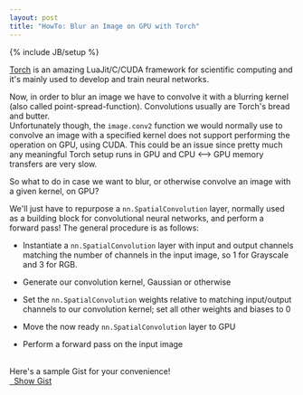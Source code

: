 ```yaml
---
layout: post
title: "HowTo: Blur an Image on GPU with Torch"
---
```

{% include JB/setup %}

[Torch](http://torch.ch) is an amazing LuaJit/C/CUDA framework for scientific computing and it's mainly
used to develop and train neural networks.

Now, in order to blur an image we have to convolve it with a blurring kernel (also called point-spread-function).
Convolutions usually are Torch's bread and butter.<br>
Unfortunately though, the <code>image.conv2</code> function we would normally use to convolve an image with a specified kernel does not support performing the operation on GPU, using CUDA. This could be an issue since pretty much any meaningful Torch setup runs in GPU and CPU <--> GPU memory transfers are very slow.

So what to do in case we want to blur, or otherwise convolve an image with a given kernel, on GPU?

We'll just have to repurpose a <code>nn.SpatialConvolution</code> layer, normally used as a building block for convolutional neural networks, and perform a forward pass! The general procedure is as follows:

- Instantiate a <code>nn.SpatialConvolution</code> layer with input and output channels matching the number of channels in the input image, so 1 for Grayscale and 3 for RGB.

- Generate our convolution kernel, Gaussian or otherwise

- Set the <code>nn.SpatialConvolution</code> weights relative to matching input/output channels to our convolution kernel; set all other weights and biases to 0

- Move the now ready <code>nn.SpatialConvolution</code> layer to GPU

- Perform a forward pass on the input image

<br>
Here's a sample Gist for your convenience! 

<div style="margin-bottom: 20px;">
	<a data-toggle="collapse" data-target="#gist" href="#gist" class="btn btn-info"><span class="fa fa-github  fa-lg"></span>&nbsp;&nbsp;Show Gist</a>
</div>

<div class="collapse" id="gist">
	<script src="https://gist.github.com/lospooky/e4ef2c1a58b8634bfaf8d6dac4e3f6a7.js"></script>
</div>